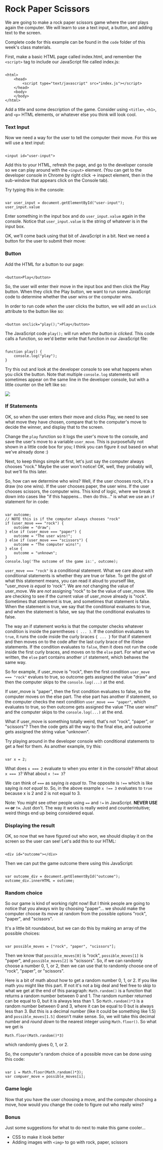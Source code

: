 # Rock Paper Scissors

We are going to make a rock paper scissors game where the user plays again the computer. We will learn to use a text input, a button, and adding text to the screen.

Complete code for this example can be found in the `code` folder of this week's class materials.

First, make a basic HTML page called index.html, and remember the `<script>` tag to include our JavaScript file called index.js:

<pre><code>
&lt;html&gt;
    &lt;head&gt;
        &lt;script type="text/javascript" src="index.js"&gt;&lt;/script&gt;
    &lt;/head&gt;
    &lt;body&gt;
    &lt;/body&gt;
&lt;/html&gt;
</code></pre>

Add a title and some description of the game. Consider using `<title>`, `<h1>`, and `<p>` HTML elements, or whatever else you think will look cool.

### Text Input

Now we need a way for the user to tell the computer their move. For this we will use a text input:

<pre><code>
&lt;input id="user-input"&gt;
</code></pre>

Add this to your HTML, refresh the page, and go to the developer console so we can play around with the `<input>` element. (You can get to the developer console in Chrome by right click -> inspect element, then in the sub-window that appears click on the Console tab).

Try typing this in the console:

<pre><code>
var user_input = document.getElementById("user-input");
user_input.value
</code></pre>

Enter something in the input box and do `user_input.value` again in the console. Notice that `user_input.value` is the string of whatever is in the input box.

OK, we'll come back using that bit of JavaScript in a bit. Next we need a button for the user to submit their move:

### Button

Add the HTML for a button to our page:

<pre><code>
&lt;button&gt;Play&lt;/button&gt;
</code></pre>

So, the user will enter their move in the input box and then click the Play button. When they click the Play button, we want to run some JavaScript code to determine whether the user wins or the computer wins.

In order to run code <i>when</i> the user clicks the button, we will add an `onclick` attribute to the button like so:

<pre><code>
&lt;button onclick="play();"&gt;Play&lt;/button&gt;
</code></pre>

The JavaScript code `play();` will run <i>when the button is clicked</i>. This code calls a function, so we'd better write that function in our JavaScript file:

<pre><code>
function play() {
	console.log("play");
}
</code></pre>

Try this out and look at the developer console to see what happens when you click the button. Note that multiple `console.log` statements will sometimes appear on the same line in the developer console, but with a little counter on the left like so:

<div><img src="img/console_log.png"></img></div>

<h3> If Statements </h3>

OK, so when the user enters their move and clicks Play, we need to see what move they have chosen, compare that to the computer's move to decide the winner, and display that to the screen.

Change the `play` function so it logs the user's move to the console, and save the user's move to a variable `user_move`. This is purposefully not shown in a little code box for you; I think you can figure it out based on what we've already done :)

Next, to keep things simple at first, let's just say the computer always chooses "rock." Maybe the user won't notice! OK, well, they probably will, but we'll fix this later.

So, how can we determine who wins? Well, if the user chooses rock, it's a draw (no one wins). If the user chooses paper, the user wins. If the user chooses scissors, the computer wins. This kind of logic, where we break it down into cases like "if this happens... then do this..." is what we use an `if` statement for in code:

<pre><code>
var outcome;
// NOTE this is if the computer always chooses "rock"
if (user_move === "rock") {
	outcome = "draw";
} else if (user_move === "paper") {
	outcome = "The user wins!";
} else if (user_move === "scissors") {
	outcome = "The computer wins!";
} else {
	outcome = "unknown";
}
console.log('The outcome of the game is:', outcome);
</code></pre>

`user_move === "rock"` is a conditional statement. What we care about with conditional statements is whether they are true or false. To get the gist of what this statement means, you can read it aloud to yourself like, "user\_move _is equal to_ 'rock'". We are <i>not</i> changing the value of user\_move. We are <i>not</i> assigning "rock" to be the value of user\_move. We are checking to see if the current value of user\_move already is "rock". Sometimes that statement is true, and sometimes that statement is false. When the statement is true, we say that the conditional evaluates to true, and when the statement is false, we say that the conditional evaluates to false.

The way an if statement works is that the computer checks whatever condition is inside the parentheses `( ... )`. If the condition evaluates to `true`, it runs the code inside the curly braces `{ ... }` for that if statement and then moves on to the code after the last curly brace of the if/else statements. If the condition evaluates to `false`, then it does not run the code inside the first curly braces, and moves on to the `else` part. For what we've written, the `else` part contains another `if` statement, which behaves the same way.

So for example, if user\_move is "rock", then the first condition `user_move === "rock"` evalues to true, so outcome gets assigned the value "draw" and then the computer skips to the `console.log(...)` at the end.

If user\_move is "paper", then the first condition evaluates to false, so the computer moves on the else part. The else part has another if statement, so the computer checks the next condition `user_move === "paper"`, which evaluates to true, so then outcome gets assigned the value "The user wins!" and the computer skips to the `console.log(...)` at the end.

What if user\_move is something totally weird, that's not "rock", "paper", or "scissors"? Then the code gets all the way to the final else, and outcome gets assigned the string value "unknown".

Try playing around in the developer console with conditional statements to get a feel for them. As another example, try this:

<pre><code>
var x = 2;
</code></pre>

What does `x === 2` evaluate to when you enter it in the console? What about `x === 3`? What about `x !== 3`?

We can think of `===` as saying <i>is equal to</i>. The opposite is `!==` which is like saying <i>is not equal to</i>. So, in the above example `x !== 3` evaluates to `true` because x is 2 and 2 is not equal to 3.

Note: You might see other people using `==` and `!=` in JavaScript. <strong>NEVER USE `==` or `!=`</strong>. Just don't. The way it works is really weird and counterintuitive; weird things end up being considered equal.

### Displaying the result

OK, so now that we have figured out who won, we should display it on the screen so the user can see! Let's add this to our HTML:

<pre><code>
&lt;div id="outcome"&gt;&lt;/div&gt;
</code></pre>

Then we can put the game outcome there using this JavaScript:

<pre><code>
var outcome_div = document.getElementById("outcome");
outcome_div.innerHTML = outcome;
</code></pre>

### Random choice

So our game is kind of working right now! But I think people are going to notice that you always win by choosing "paper"... we should make the computer choose its move at random from the possible options "rock", "paper", and "scissors".

It's a little bit roundabout, but we can do this by making an array of the possible choices:

<pre><code>
var possible_moves = ["rock", "paper", "scissors"];
</code></pre>

Then we know that `possible_moves[0]` is "rock", `possible_moves[1]` is "paper", and `possible_moves[2]` is "scissors". So, if we can randomly choose a number 0, 1, or 2, then we can use that to randomly choose one of "rock", "paper", or "scissors".

Here is a bit of math about how to get a random number 0, 1, or 2. If you like math you might like this part. If not it's not a big deal and feel free to skip to what we get at the end of this paragraph: `Math.random()` is a function that returns a random number between 0 and 1. The random number returned can be equal to 0, but it is always less than 1. So `Math.random()*3` is a random number between 0 and 3, where it can be equal to 0 but is always less than 3. But this is a decimal number (like it could be something like 1.5) and `possible_moves[1.5]` doesn't make sense. So, we will take this decimal number and _round down_ to the nearest integer using `Math.floor()`. So what we get is


`Math.floor(Math.random()*3)`


which randomly gives 0, 1, or 2.

So, the computer's random choice of a possible move can be done using this code:

<pre><code>
var i = Math.floor(Math.random()*3);
var compuer_move = possible_moves[i];
</code></pre>

### Game logic

Now that you have the user choosing a move, and the computer choosing a move, how would you change the code to figure out who really wins?

### Bonus

Just some suggestions for what to do next to make this game cooler...

- CSS to make it look better
- Adding images with `<img>` to go with rock, paper, scissors


